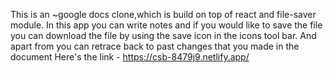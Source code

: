 This is an ~google docs clone,which is build on top of react and file-saver module. In this app you can write notes and if you would like to save the file you can download the file by using the save icon in the icons tool bar. And apart from you can retrace back to past changes that you made in the document
Here's the link - https://csb-8479j9.netlify.app/
